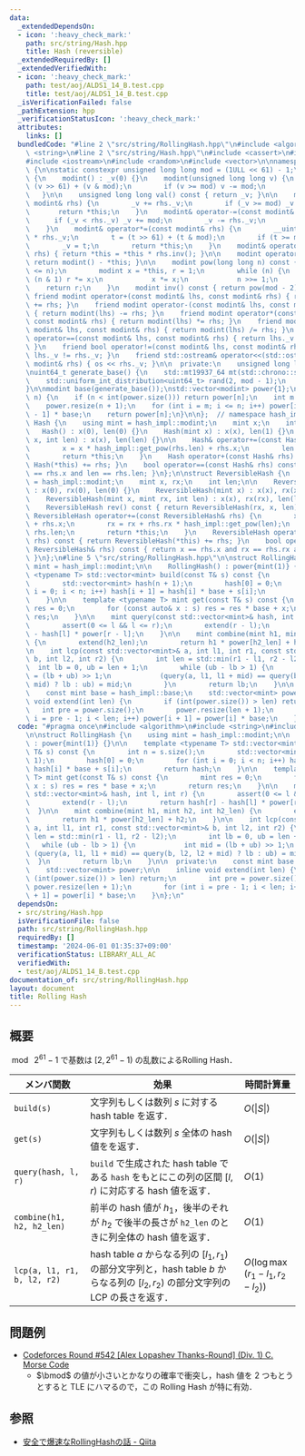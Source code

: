 ```yaml
---
data:
  _extendedDependsOn:
  - icon: ':heavy_check_mark:'
    path: src/string/Hash.hpp
    title: Hash (reversible)
  _extendedRequiredBy: []
  _extendedVerifiedWith:
  - icon: ':heavy_check_mark:'
    path: test/aoj/ALDS1_14_B.test.cpp
    title: test/aoj/ALDS1_14_B.test.cpp
  _isVerificationFailed: false
  _pathExtension: hpp
  _verificationStatusIcon: ':heavy_check_mark:'
  attributes:
    links: []
  bundledCode: "#line 2 \"src/string/RollingHash.hpp\"\n#include <algorithm>\n#include\
    \ <string>\n#line 2 \"src/string/Hash.hpp\"\n#include <cassert>\n#include <chrono>\n\
    #include <iostream>\n#include <random>\n#include <vector>\n\nnamespace hash_impl\
    \ {\n\nstatic constexpr unsigned long long mod = (1ULL << 61) - 1;\n\nstruct modint\
    \ {\n    modint() : _v(0) {}\n    modint(unsigned long long v) {\n        v =\
    \ (v >> 61) + (v & mod);\n        if (v >= mod) v -= mod;\n        _v = v;\n \
    \   }\n\n    unsigned long long val() const { return _v; }\n\n    modint& operator+=(const\
    \ modint& rhs) {\n        _v += rhs._v;\n        if (_v >= mod) _v -= mod;\n \
    \       return *this;\n    }\n    modint& operator-=(const modint& rhs) {\n  \
    \      if (_v < rhs._v) _v += mod;\n        _v -= rhs._v;\n        return *this;\n\
    \    }\n    modint& operator*=(const modint& rhs) {\n        __uint128_t t = __uint128_t(_v)\
    \ * rhs._v;\n        t = (t >> 61) + (t & mod);\n        if (t >= mod) t -= mod;\n\
    \        _v = t;\n        return *this;\n    }\n    modint& operator/=(const modint&\
    \ rhs) { return *this = *this * rhs.inv(); }\n\n    modint operator-() const {\
    \ return modint() - *this; }\n\n    modint pow(long long n) const {\n        assert(0\
    \ <= n);\n        modint x = *this, r = 1;\n        while (n) {\n            if\
    \ (n & 1) r *= x;\n            x *= x;\n            n >>= 1;\n        }\n    \
    \    return r;\n    }\n    modint inv() const { return pow(mod - 2); }\n\n   \
    \ friend modint operator+(const modint& lhs, const modint& rhs) { return modint(lhs)\
    \ += rhs; }\n    friend modint operator-(const modint& lhs, const modint& rhs)\
    \ { return modint(lhs) -= rhs; }\n    friend modint operator*(const modint& lhs,\
    \ const modint& rhs) { return modint(lhs) *= rhs; }\n    friend modint operator/(const\
    \ modint& lhs, const modint& rhs) { return modint(lhs) /= rhs; }\n    friend bool\
    \ operator==(const modint& lhs, const modint& rhs) { return lhs._v == rhs._v;\
    \ }\n    friend bool operator!=(const modint& lhs, const modint& rhs) { return\
    \ lhs._v != rhs._v; }\n    friend std::ostream& operator<<(std::ostream& os, const\
    \ modint& rhs) { os << rhs._v; }\n\n  private:\n    unsigned long long _v;\n};\n\
    \nuint64_t generate_base() {\n    std::mt19937_64 mt(std::chrono::steady_clock::now().time_since_epoch().count());\n\
    \    std::uniform_int_distribution<uint64_t> rand(2, mod - 1);\n    return rand(mt);\n\
    }\n\nmodint base(generate_base());\nstd::vector<modint> power{1};\n\nmodint get_pow(int\
    \ n) {\n    if (n < int(power.size())) return power[n];\n    int m = power.size();\n\
    \    power.resize(n + 1);\n    for (int i = m; i <= n; i++) power[i] = power[i\
    \ - 1] * base;\n    return power[n];\n}\n\n};  // namespace hash_impl\n\nstruct\
    \ Hash {\n    using mint = hash_impl::modint;\n    mint x;\n    int len;\n\n \
    \   Hash() : x(0), len(0) {}\n    Hash(mint x) : x(x), len(1) {}\n    Hash(mint\
    \ x, int len) : x(x), len(len) {}\n\n    Hash& operator+=(const Hash& rhs) {\n\
    \        x = x * hash_impl::get_pow(rhs.len) + rhs.x;\n        len += rhs.len;\n\
    \        return *this;\n    }\n    Hash operator+(const Hash& rhs) const { return\
    \ Hash(*this) += rhs; }\n    bool operator==(const Hash& rhs) const { return x\
    \ == rhs.x and len == rhs.len; }\n};\n\nstruct ReversibleHash {\n    using mint\
    \ = hash_impl::modint;\n    mint x, rx;\n    int len;\n\n    ReversibleHash()\
    \ : x(0), rx(0), len(0) {}\n    ReversibleHash(mint x) : x(x), rx(x), len(1) {}\n\
    \    ReversibleHash(mint x, mint rx, int len) : x(x), rx(rx), len(len) {}\n\n\
    \    ReversibleHash rev() const { return ReversibleHash(rx, x, len); }\n\n   \
    \ ReversibleHash operator+=(const ReversibleHash& rhs) {\n        x = x * hash_impl::get_pow(rhs.len)\
    \ + rhs.x;\n        rx = rx + rhs.rx * hash_impl::get_pow(len);\n        len +=\
    \ rhs.len;\n        return *this;\n    }\n    ReversibleHash operator+(const ReversibleHash&\
    \ rhs) const { return ReversibleHash(*this) += rhs; }\n    bool operator==(const\
    \ ReversibleHash& rhs) const { return x == rhs.x and rx == rhs.rx and len == rhs.len;\
    \ }\n};\n#line 5 \"src/string/RollingHash.hpp\"\n\nstruct RollingHash {\n    using\
    \ mint = hash_impl::modint;\n\n    RollingHash() : power{mint(1)} {}\n\n    template\
    \ <typename T> std::vector<mint> build(const T& s) const {\n        int n = s.size();\n\
    \        std::vector<mint> hash(n + 1);\n        hash[0] = 0;\n        for (int\
    \ i = 0; i < n; i++) hash[i + 1] = hash[i] * base + s[i];\n        return hash;\n\
    \    }\n\n    template <typename T> mint get(const T& s) const {\n        mint\
    \ res = 0;\n        for (const auto& x : s) res = res * base + x;\n        return\
    \ res;\n    }\n\n    mint query(const std::vector<mint>& hash, int l, int r) {\n\
    \        assert(0 <= l && l <= r);\n        extend(r - l);\n        return hash[r]\
    \ - hash[l] * power[r - l];\n    }\n\n    mint combine(mint h1, mint h2, int h2_len)\
    \ {\n        extend(h2_len);\n        return h1 * power[h2_len] + h2;\n    }\n\
    \n    int lcp(const std::vector<mint>& a, int l1, int r1, const std::vector<mint>&\
    \ b, int l2, int r2) {\n        int len = std::min(r1 - l1, r2 - l2);\n      \
    \  int lb = 0, ub = len + 1;\n        while (ub - lb > 1) {\n            int mid\
    \ = (lb + ub) >> 1;\n            (query(a, l1, l1 + mid) == query(b, l2, l2 +\
    \ mid) ? lb : ub) = mid;\n        }\n        return lb;\n    }\n\n  private:\n\
    \    const mint base = hash_impl::base;\n    std::vector<mint> power;\n\n    inline\
    \ void extend(int len) {\n        if (int(power.size()) > len) return;\n     \
    \   int pre = power.size();\n        power.resize(len + 1);\n        for (int\
    \ i = pre - 1; i < len; i++) power[i + 1] = power[i] * base;\n    }\n};\n"
  code: "#pragma once\n#include <algorithm>\n#include <string>\n#include \"Hash.hpp\"\
    \n\nstruct RollingHash {\n    using mint = hash_impl::modint;\n\n    RollingHash()\
    \ : power{mint(1)} {}\n\n    template <typename T> std::vector<mint> build(const\
    \ T& s) const {\n        int n = s.size();\n        std::vector<mint> hash(n +\
    \ 1);\n        hash[0] = 0;\n        for (int i = 0; i < n; i++) hash[i + 1] =\
    \ hash[i] * base + s[i];\n        return hash;\n    }\n\n    template <typename\
    \ T> mint get(const T& s) const {\n        mint res = 0;\n        for (const auto&\
    \ x : s) res = res * base + x;\n        return res;\n    }\n\n    mint query(const\
    \ std::vector<mint>& hash, int l, int r) {\n        assert(0 <= l && l <= r);\n\
    \        extend(r - l);\n        return hash[r] - hash[l] * power[r - l];\n  \
    \  }\n\n    mint combine(mint h1, mint h2, int h2_len) {\n        extend(h2_len);\n\
    \        return h1 * power[h2_len] + h2;\n    }\n\n    int lcp(const std::vector<mint>&\
    \ a, int l1, int r1, const std::vector<mint>& b, int l2, int r2) {\n        int\
    \ len = std::min(r1 - l1, r2 - l2);\n        int lb = 0, ub = len + 1;\n     \
    \   while (ub - lb > 1) {\n            int mid = (lb + ub) >> 1;\n           \
    \ (query(a, l1, l1 + mid) == query(b, l2, l2 + mid) ? lb : ub) = mid;\n      \
    \  }\n        return lb;\n    }\n\n  private:\n    const mint base = hash_impl::base;\n\
    \    std::vector<mint> power;\n\n    inline void extend(int len) {\n        if\
    \ (int(power.size()) > len) return;\n        int pre = power.size();\n       \
    \ power.resize(len + 1);\n        for (int i = pre - 1; i < len; i++) power[i\
    \ + 1] = power[i] * base;\n    }\n};\n"
  dependsOn:
  - src/string/Hash.hpp
  isVerificationFile: false
  path: src/string/RollingHash.hpp
  requiredBy: []
  timestamp: '2024-06-01 01:35:37+09:00'
  verificationStatus: LIBRARY_ALL_AC
  verifiedWith:
  - test/aoj/ALDS1_14_B.test.cpp
documentation_of: src/string/RollingHash.hpp
layout: document
title: Rolling Hash
---
```


## 概要
$\bmod\ 2^{61}-1$ で基数は $\left[2, 2^{61}-1\right)$ の乱数によるRolling Hash．

| メンバ関数                  | 効果                                                                                                                                | 時間計算量                          |
| --------------------------- | ----------------------------------------------------------------------------------------------------------------------------------- | ----------------------------------- |
| `build(s)`                  | 文字列もしくは数列 $s$ に対する hash table を返す．                                                                                 | $O(\|S\|)$                          |
| `get(s)`                    | 文字列もしくは数列 $s$ 全体の hash 値をを返す．                                                                                     | $O(\|S\|)$                          |
| `query(hash, l, r)`         | `build` で生成された hash table である `hash` をもとにこの列の区間 $[l, r)$ に対応する hash 値を返す．                              | $O(1)$                              |
| `combine(h1, h2, h2_len)`   | 前半の hash 値が $h_1$，後半のそれが $h_2$ で後半の長さが `h2_len` のときに列全体の hash 値を返す．                                 | $O(1)$                              |
| `lcp(a, l1, r1, b, l2, r2)` | hash table $a$ からなる列の $[l_1, r_1)$ の部分文字列と，hash table $b$ からなる列の $[l_2, r_2)$ の部分文字列の LCP の長さを返す． | $O(\log\max(r_1 - l_1, r_2 - l_2))$ |

## 問題例
- [Codeforces Round #542 [Alex Lopashev Thanks-Round] (Div. 1) C. Morse Code](https://codeforces.com/contest/1129/problem/C)
  - $\bmod$ の値が小さいとかなりの確率で衝突し，hash 値を 2 つもとうとすると TLE にハマるので，この Rolling Hash が特に有効．

## 参照
- [安全で爆速なRollingHashの話 - Qiita](https://qiita.com/keymoon/items/11fac5627672a6d6a9f6)
